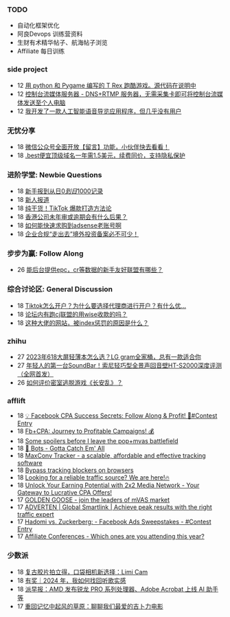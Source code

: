 ### TODO
-  自动化框架优化
-  阿良Devops 训练营资料
-  生财有术精华帖子、航海帖子浏览
-  Affiliate 每日训练

### side project
<!-- sideproject:START -->
-  12 [用 python 和 Pygame 编写的 T Rex 跑酷游戏。源代码在说明中](https://www.youtube.com/watch?v=pZySIXSelCA)
-  12 [控制台流媒体服务器 - DNS+RTMP 服务器，无需采集卡即可将控制台流媒体发送至个人电脑](https://github.com/Aioros/console-streaming-server)
-  12 [我开发了一款人工智能语音导览应用程序，但几乎没有用户](https://www.reddit.com/r/SideProject/comments/18gpp0e/ive_built_an_ai_audio_tour_app_but_have_almost_no/)<!-- sideproject:END -->


### 无忧分享
<!-- ruyo:START -->
-  18 [微信公众号全面开放【留言】功能，小伙伴快去看看！](https://51.ruyo.net/18651.html)
-  18 [.best便宜顶级域名一年需1.5美元，续费同价，支持隐私保护](https://51.ruyo.net/18649.html)<!-- ruyo:END -->

### 进阶学堂: Newbie Questions
<!-- advertcn1:START -->
-  18 [新手报到从日$0到日$1000记录](https://www.advertcn.com/thread-114737-1-1.html)
-  18 [新人报道](https://www.advertcn.com/thread-114735-1-1.html)
-  18 [纯干货！TikTok 爆款打造方法论](https://www.advertcn.com/thread-114731-1-1.html)
-  18 [香港公司未年审或逾期会有什么后果？](https://www.advertcn.com/thread-114728-1-1.html)
-  18 [如何能快速求购到adsense老账号啊](https://www.advertcn.com/thread-114727-1-1.html)
-  18 [企业合规“走出去”境外投资备案必不可少！](https://www.advertcn.com/thread-114726-1-1.html)<!-- advertcn1:END -->

### 步步为赢: Follow Along
<!-- advertcn2:START -->
-  26 [能后台提供epc，cr等数据的新手友好联盟有哪些？](https://www.advertcn.com/thread-114470-1-1.html)<!-- advertcn2:END -->

### 综合讨论区: General Discussion
<!-- advertcn3:START -->
-  18 [Tiktok怎么开户？为什么要选择代理商进行开户？有什么优...](https://www.advertcn.com/thread-114734-1-1.html)
-  18 [论坛内有跑cj联盟的用wise收款的吗？](https://www.advertcn.com/thread-114733-1-1.html)
-  18 [这种大佬的网站，被index惩罚的原因是什么？](https://www.advertcn.com/thread-114725-1-1.html)<!-- advertcn3:END -->


### zhihu
<!-- zhihu:START -->
-  27 [2023年618大屏轻薄本怎么选？LG gram全家桶，总有一款适合你](http://zhuanlan.zhihu.com/p/632641888?utm_campaign=rss&utm_medium=rss&utm_source=rss&utm_content=title)
-  27 [年轻人的第一台SoundBar！索尼轻巧型全景声回音壁HT-S2000深度评测（全网首发）](http://zhuanlan.zhihu.com/p/630990296?utm_campaign=rss&utm_medium=rss&utm_source=rss&utm_content=title)
-  26 [如何评价密室逃脱游戏《长安乱》？](http://www.zhihu.com/question/563950552/answer/3045961312?utm_campaign=rss&utm_medium=rss&utm_source=rss&utm_content=title)<!-- zhihu:END -->

### afflift
<!-- afflift:START -->
-  18 [💡 Facebook CPA Success Secrets: Follow Along &amp; Profit! 💸#Contest Entry](https://afflift.com/f/threads/%F0%9F%92%A1-facebook-cpa-success-secrets-follow-along-profit-%F0%9F%92%B8-contest-entry.12886/)
-  18 [Fb+CPA: Journey to Profitable Campaigns! 💰](https://afflift.com/f/threads/fb-cpa-journey-to-profitable-campaigns-%F0%9F%92%B0.12907/)
-  18 [Some spoilers before I leave the pop+mvas battlefield](https://afflift.com/f/threads/some-spoilers-before-i-leave-the-pop-mvas-battlefield.12992/)
-  18 [🤖 Bots - Gotta Catch Em&#39; All](https://afflift.com/f/threads/%F0%9F%A4%96-bots-gotta-catch-em-all.6693/)
-  18 [MaxConv Tracker - a scalable, affordable and effective tracking software](https://afflift.com/f/threads/maxconv-tracker-a-scalable-affordable-and-effective-tracking-software.9941/)
-  18 [Bypass tracking blockers on browsers](https://afflift.com/f/threads/bypass-tracking-blockers-on-browsers.12993/)
-  18 [Looking for a reliable traffic source? We are here!🔥](https://afflift.com/f/threads/looking-for-a-reliable-traffic-source-we-are-here-%F0%9F%94%A5.12996/)
-  18 [Unlock Your Earning Potential with 2x2 Media Network - Your Gateway to Lucrative CPA Offers!](https://afflift.com/f/threads/unlock-your-earning-potential-with-2x2-media-network-your-gateway-to-lucrative-cpa-offers.12303/)
-  17 [GOLDEN GOOSE - join the leaders of mVAS market](https://afflift.com/f/threads/golden-goose-join-the-leaders-of-mvas-market.5191/)
-  17 [ADVERTEN | Global Smartlink | Achieve peak results with the right traffic expert](https://afflift.com/f/threads/adverten-global-smartlink-achieve-peak-results-with-the-right-traffic-expert.7526/)
-  17 [Hadomi vs. Zuckerberg: - Facebook Ads Sweepstakes - #Contest Entry](https://afflift.com/f/threads/hadomi-vs-zuckerberg-facebook-ads-sweepstakes-contest-entry.12846/)
-  17 [Affiliate Conferences - Which ones are you attending this year?](https://afflift.com/f/threads/affiliate-conferences-which-ones-are-you-attending-this-year.12975/)<!-- afflift:END -->

### 少数派
<!-- sspai:START -->
-  18 [复古胶片拍立得，口袋相机新选择：Limi Cam](https://sspai.com/post/88045)
-  18 [有奖｜2024 年，我如何找回听歌实感](https://sspai.com/post/88147)
-  18 [派早报：AMD 发布锐龙 PRO 系列处理器、Adobe Acrobat 上线 AI 助手等](https://sspai.com/post/88145)
-  17 [重回记忆中起风的草原：聊聊我们最爱的吉卜力电影](https://sspai.com/post/88085)<!-- sspai:END -->

